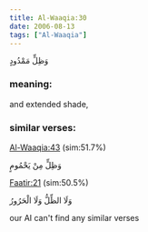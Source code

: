 ```yaml
---
title: Al-Waaqia:30
date: 2006-08-13
tags: ["Al-Waaqia"]
---
```

وَظِلٍّ مَمْدُودٍ
### meaning: 
and extended shade,
### similar verses: 

[Al-Waaqia:43](/56/43) (sim:51.7%)

وَظِلٍّ مِنْ يَحْمُومٍ

[Faatir:21](/35/21) (sim:50.5%)

وَلَا الظِّلُّ وَلَا الْحَرُورُ

our AI can't find any similar verses


